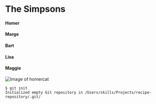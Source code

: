 # The Simpsons
#### Homer 
#### Marge
#### Bart
#### Lisa
#### Maggie

![Image of homercat](https://octodex.github.com/images/homercat.png)
```
$ git init
Initialized empty Git repository in /Users/skills/Projects/recipe-repository/.git/
```
